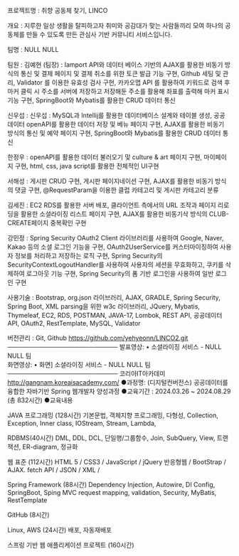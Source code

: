 프로젝트명 : 취향 공동체 찾기, LINCO

개요 : 지루한 일상 생활을 탈피하고자 취미와 공감대가 맞는 사람들끼리 모여 하나의 공동체를 만들 수 있도록 만든 관심사 기반 커뮤니티 서비스입니다. 

팀명 : NULL NULL

팀원 :
김예현 (팀장) : Iamport API와 데이터 베이스 기반의 AJAX를 활용한 비동기 방식의 통신 및 결제 페이지 및 결제 취소를 위한 토큰 발급 기능 구현,  Github 세팅 및 관리, Validator 를 이용한 유효성 검사 구현, 카카오맵 API 를 활용하여 키워드로 검색 후 마커 클릭 시 주소를 서버에 저장하고 저장해둔 주소를 활용해 좌표를 출력해 마커 표시 기능 구현, SpringBoot와 Mybatis를 활용한 CRUD 데이터 통신

신우섭 : 신우섭 : MySQL과 Intellij를 활용한 데이터베이스 설계와 테이블 생성, 공공 데이터 openAPI를 활용한 데이터 저장 및 베뉴 페이지 구현, AJAX를 활용한 비동기 방식의 통신 및 예약 페이지 구현, SpringBoot와 Mybatis를 활용한 CRUD 데이터 통신

한정우 : openAPI를 활용한 데이터 불러오기 및 culture & art 페이지 구현, 마이페이지 구현, html, css, java script를 활용한 전체적인 UI구현

서해성 : 게시판 CRUD 구현, 게시판 페이지네이션 구현, AJAX를 활용한 비동기 방식의 댓글 구현, @RequestParam을 이용한 클럽 카테고리 및 게시판 카테고리 분류

김세진 : EC2 RDS를 활용한 서버 배포, 클라이언트 측에서의 URL 조작과 페이지 리로딩을 활용한 소셜라이징 리스트 페이지 구현, AJAX를 활용한 비동기삭 방식의 CLUB-CREATE페이지 중복확인 구현

강민정 : Spring Security OAuth2 Client 라이브러리를 사용하여 Google, Naver, Kakao 등의 소셜 로그인 기능을 구현, OAuth2UserService를 커스터마이징하여 사용자 정보를 처리하고 저장하는 로직 구현, Spring Security의 SecurityContextLogoutHandler를 사용하여 사용자의 세션을 무효화하고, 쿠키를 삭제하여 로그아웃 기능 구현, Spring Security의 폼 기반 로그인을 사용하여 일반 로그인 구현

사용기술 :
Bootstrap, org.json 라이브러리, AJAX, GRADLE, Spring Security, Spring Boot, XML parsing을 위한 w3c 라이브러리, JQuery, Mybatis, Thymeleaf, EC2, RDS, POSTMAN, JAVA-17, Lombok, REST API, 공공데이터 API, OAuth2, RestTemplate, MySQL, Validator

버전관리 : Git, Github
https://github.com/yehyeonn/LINCO2.git
─────────────────────────
발표영상:    • 소셜라이징 서비스 - NULL NULL 팀  
화면영상:    • 화면] 소셜라이징 서비스 - NULL NULL 팀  
─────────────────────────
코리아IT아카데미 http://gangnam.koreaisacademy.com/
●과정명:  (디지털컨버전스) 공공데이터를 융합한 자바기반 Spring 웹개발자 양성과정
●교육기간 : 2024.03.26 ~ 2024.08.29 (총 832시간)
●교육내용 

JAVA 프로그래밍 (128시간)
 기본문법, 객체지향 프로그래밍, 다형성, Collection, Exception, Inner class, IOStream, Stream, Lambda, 

RDBMS(40시간)
 DML, DDL, DCL, 단일행/그룹함수, Join, SubQuery, View, 트랜잭션, ER-diagram, 정규화

웹 표준  (112시간)
 HTML 5 / CSS3 / JavaScript / jQuery
 반응형웹 / BootStrap / AJAX. fetch API / JSON / XML /

Spring Framework (88시간)
 Dependency Injection, Autowire, DI Config,  SpringBoot, Sping MVC
 request mapping, validation, Security,  MyBatis, RestTemplate

GitHub (8시간)

Linux, AWS  (24시간)
 배포,  자동재배포

스프링 기반 웹 애플리케이션 프로젝트 (160시간)
